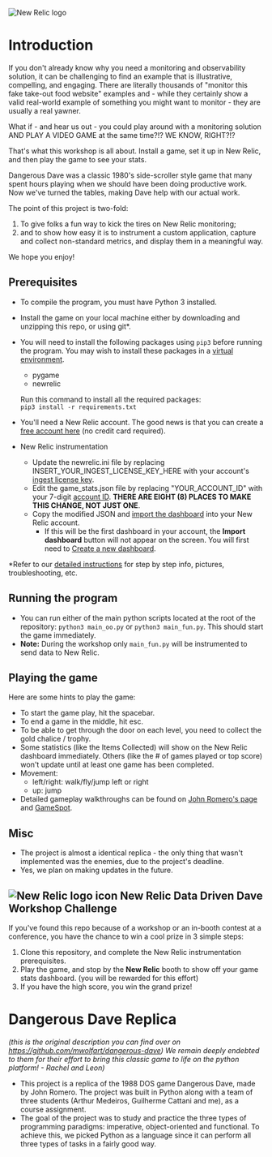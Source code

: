 ![New Relic logo](https://newrelic.com/static-assets/images/logo/nr-logo-50vh.png)

# Introduction

If you don't already know why you need a monitoring and observability solution, it can be challenging to find an example that is illustrative, compelling, and engaging. There are literally thousands of "monitor this fake take-out food website" examples and - while they certainly show a valid real-world example of something you might want to monitor - they are usually a real yawner.

What if - and hear us out - you could play around with a monitoring solution AND PLAY A VIDEO GAME at the same time?!? WE KNOW, RIGHT?!?

That's what this workshop is all about. Install a game, set it up in New Relic, and then play the game to see your stats.

Dangerous Dave was a classic 1980's side-scroller style game that many spent hours playing when we should have been doing productive work. Now we've turned the tables, making Dave help with our actual work.

The point of this project is two-fold:

 1. To give folks a fun way to kick the tires on New Relic monitoring;
 2. and to show how easy it is to instrument a custom application, capture and collect non-standard metrics, and display them in a meaningful way.

We hope you enjoy!

## Prerequisites

- To compile the program, you must have Python 3 installed.
- Install the game on your local machine either by downloading and unzipping this repo, or using git\*.
- You will need to install the following packages using `pip3` before running the program. You may wish to install these packages in a [virtual environment](https://packaging.python.org/en/latest/guides/installing-using-pip-and-virtual-environments/).
  - pygame
  - newrelic

  Run this command to install all the required packages:  
    `pip3 install -r requirements.txt`

- You'll need a New Relic account. The good news is that you can create a [free account here](https://newrelic.com/signup) (no credit card required).
- New Relic instrumentation
  - Update the newrelic.ini file by replacing INSERT_YOUR_INGEST_LICENSE_KEY_HERE with your account's [ingest license key](https://docs.newrelic.com/docs/apis/intro-apis/new-relic-api-keys/).
  - Edit the game_stats.json file by replacing "YOUR_ACCOUNT_ID" with your 7-digit [account ID](https://docs.newrelic.com/docs/accounts/accounts-billing/account-structure/account-id/). **THERE ARE EIGHT (8) PLACES TO MAKE THIS CHANGE, NOT JUST ONE**.
  - Copy the modified JSON and [import the dashboard](https://docs.newrelic.com/docs/query-your-data/explore-query-data/dashboards/introduction-dashboards/#dashboards-import) into your New Relic account.
    - If this will be the first dashboard in your account, the **Import dashboard** button will not appear on the screen. You will first need to [Create a new dashboard](https://docs.newrelic.com/docs/query-your-data/explore-query-data/dashboards/introduction-dashboards/#dashboards-create-new).

\*Refer to our [detailed instructions](instructions/detailed_install.md) for step by step info, pictures, troubleshooting, etc.

## Running the program

- You can run either of the main python scripts located at the root of the repository: `python3 main_oo.py` or `python3 main_fun.py`. This should start the game immediately.
- **Note:** During the workshop only `main_fun.py` will be instrumented to send data to New Relic.

## Playing the game

Here are some hints to play the game:

- To start the game play, hit the spacebar.
- To end a game in the middle, hit esc.
- To be able to get through the door on each level, you need to collect the gold chalice / trophy.
- Some statistics (like the Items Collected) will show on the New Relic dashboard immediately. Others (like the # of games played or top score) won't update until at least one game has been completed.
- Movement:
  - left/right: walk/fly/jump left or right
  - up: jump
- Detailed gameplay walkthroughs can be found on [John Romero's page](https://rome.ro/dangerous-dave) and [GameSpot](https://gamefaqs.gamespot.com/pc/581164-dangerous-dave/faqs/10991).

## Misc

- The project is almost a identical replica - the only thing that wasn't implemented was the enemies, due to the project's deadline.
- Yes, we plan on making updates in the future.

## ![New Relic logo icon](https://newrelic.com/static-assets/images/icons/avatar-newrelic.png) New Relic Data Driven Dave Workshop Challenge

If you've found this repo because of a workshop or an in-booth contest at a conference, you have the chance to win a cool prize in 3 simple steps:

1. Clone this repository, and complete the New Relic instrumentation prerequisites.
2. Play the game, and stop by the **New Relic** booth to show off your game stats dashboard. (you will be rewarded for this effort)
3. If you have the high score, you win the grand prize!

# Dangerous Dave Replica

*(this is the original description you can find over on <https://github.com/mwolfart/dangerous-dave>) We remain deeply endebted to them for their effort to bring this classic game to life on the python platform! - Rachel and Leon)*

- This project is a replica of the 1988 DOS game Dangerous Dave, made by John Romero. The project was built in Python along with a team of three students (Arthur Medeiros, Guilherme Cattani and me), as a course assignment.
- The goal of the project was to study and practice the three types of programming paradigms: imperative, object-oriented and functional. To achieve this, we picked Python as a language since it can perform all three types of tasks in a fairly good way.
